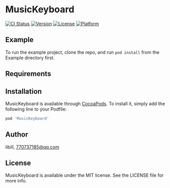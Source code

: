 # MusicKeyboard

[![CI Status](https://img.shields.io/travis/libill/MusicKeyboard.svg?style=flat)](https://travis-ci.org/libill/MusicKeyboard)
[![Version](https://img.shields.io/cocoapods/v/MusicKeyboard.svg?style=flat)](https://cocoapods.org/pods/MusicKeyboard)
[![License](https://img.shields.io/cocoapods/l/MusicKeyboard.svg?style=flat)](https://cocoapods.org/pods/MusicKeyboard)
[![Platform](https://img.shields.io/cocoapods/p/MusicKeyboard.svg?style=flat)](https://cocoapods.org/pods/MusicKeyboard)

## Example

To run the example project, clone the repo, and run `pod install` from the Example directory first.

## Requirements

## Installation

MusicKeyboard is available through [CocoaPods](https://cocoapods.org). To install
it, simply add the following line to your Podfile:

```ruby
pod 'MusicKeyboard'
```

## Author

libill, 770737185@qq.com

## License

MusicKeyboard is available under the MIT license. See the LICENSE file for more info.
